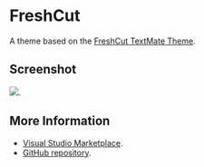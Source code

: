 # FreshCut

A theme based on the [FreshCut TextMate Theme](http://colorsublime.com/theme/FreshCut).


## Screenshot
![](https://raw.githubusercontent.com/gerane/VSCodeThemes/master/gerane.Theme-FreshCut/screenshot.png).


## More Information
* [Visual Studio Marketplace](https://marketplace.visualstudio.com/items/gerane.Theme-FreshCut).
* [GitHub repository](https://github.com/gerane/VSCodeThemes).
